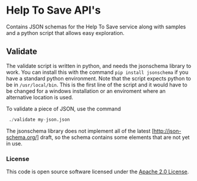 
# Help To Save API's

Contains JSON schemas for the Help To Save service  along with samples and a python script that allows easy exploration.

## Validate

The validate script is written in python, and needs the jsonschema library to work. You can install this with the command ```pip install jsonschema``` if you have a standard python environment. Note that the script expects python to be in ```/usr/local/bin```.  This is the first line of the script and it would have to be changed for a windows installation or an enviroment where an alternative location is used. 

To validate a piece of JSON, use the command

```python
 ./validate my-json.json
```

The jsonschema library does not implement all of the latest [http://json-schema.org/] draft, so the schema contains some elements that are not yet in use.

### License

This code is open source software licensed under the [Apache 2.0 License]("http://www.apache.org/licenses/LICENSE-2.0.html").
​    

